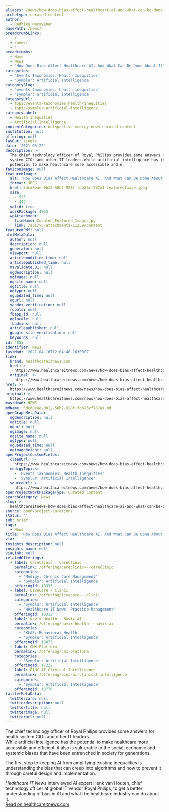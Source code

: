 ```yaml
---
aliases: /news/how-does-bias-affect-healthcare-ai-and-what-can-be-done-about-it
archetype: curated-content
author:
  - Radhika Narayanan
basePath: /news/
breadcrumbLinks:
  - /
  - /news/
  - ''
breadcrumbs:
  - Home
  - News
  - 'How Does Bias Affect Healthcare AI, And What Can Be Done About It?'
categories:
  - 'Events Taxonomies: Health Inequities'
  - 'Symplur: Artificial Intelligence'
categorySlug:
  - 'events taxonomies: health inequities'
  - 'symplur: artificial intelligence'
categoryUrl:
  - topic/events-taxonomies-health-inequities
  - topic/symplur-artificial-intelligence
categoryLabel:
  - Health Inequities
  - Artificial Intelligence
contentCategories: netspective-medigy-news-curated-content
institution: null
offering: null
layOut: single
date: '2021-03-22'
description: >-
  The chief technology officer of Royal Philips provides some answers for health
  system CIOs and other IT leaders.While artificial intelligence has the
  potential to make healthcare more accessible and e
favIconImage: null
featuredImage:
  alt: 'How Does Bias Affect Healthcare AI, And What Can Be Done About It?'
  format: JPEG
  href: 5dcd8eae-0b12-58b7-928f-fdb75cf767a1-featuredImage.jpeg
  size:
    - 523
    - 449
  valid: true
  workPackage: 4855
  wpAttachment:
    fileName: Curated_Featured_Image.jpg
    link: /api/v3/attachments/11259/content
featuredPdf: null
htmlMetaData:
  author: null
  description: null
  generator: null
  viewport: null
  articlemodified_time: null
  articlepublished_time: null
  msvalidate.01: null
  ogdescription: null
  ogimage: null
  ogsite_name: null
  ogtitle: null
  ogtype: null
  ogupdated_time: null
  ogurl: null
  yandex-verification: null
  robots: null
  fbapp_id: null
  oglocale: null
  fbadmins: null
  articlepublisher: null
  google-site-verification: null
  keywords: null
id: 4855
identifier: News
lastMod: '2021-04-16T12:04:40.163000Z'
link:
  brand: healthcareitnews.com
  href: >-
    https://www.healthcareitnews.com/news/how-does-bias-affect-healthcare-ai-and-what-can-be-done-about-it
  original: >-
    https://www.healthcareitnews.com/news/how-does-bias-affect-healthcare-ai-and-what-can-be-done-about-it
href: >-
  https://www.healthcareitnews.com/news/how-does-bias-affect-healthcare-ai-and-what-can-be-done-about-it
original: >-
  https://www.healthcareitnews.com/news/how-does-bias-affect-healthcare-ai-and-what-can-be-done-about-it
mastHead: NEWS
mdName: 5dcd8eae-0b12-58b7-928f-fdb75cf767a1.md
openGraphMetaData:
  ogdescription: null
  ogtitle: null
  ogurl: null
  ogimage: null
  ogsite_name: null
  ogtype: null
  ogupdated_time: null
  ogimageheight: null
openProjectCustomFields:
  cleanUrl: >-
    https://www.healthcareitnews.com/news/how-does-bias-affect-healthcare-ai-and-what-can-be-done-about-it
  medigyTopics:
    - 'Events Taxonomies: Health Inequities'
    - 'Symplur: Artificial Intelligence'
  sourceUrl: >-
    https://www.healthcareitnews.com/news/how-does-bias-affect-healthcare-ai-and-what-can-be-done-about-it
openProjectWorkPackageType: Curated Content
searchCategory: News
slug: >-
  healthcareitnews-how-does-bias-affect-healthcare-ai-and-what-can-be-done-about-it
source: open-project-curations
status: ''
sub: brief
tags:
  - News
title: 'How Does Bias Affect Healthcare AI, And What Can Be Done About It?'
via: ' '
insights_description: null
insights_name: null
viaLink: null
relatedOfferings:
  - label: CareClinic - CareClinic
    permalink: /offering/careclinic---careclinic
    categories:
      - 'Medigy: Chronic Care Management'
      - 'Symplur: Artificial Intelligence'
    offeringId: 18333
  - label: LiveCare - Clinii
    permalink: /offering/livecare---clinii
    categories:
      - 'Symplur: Artificial Intelligence'
      - 'Healthcare IT News: Practice Management'
    offeringId: 18312
  - label: Navix Health - Navix AI
    permalink: /offering/navix-health---navix-ai
    categories:
      - 'KLAS: Behavioral Health'
      - 'Symplur: Artificial Intelligence'
    offeringId: 18073
  - label: CMX Platform
    permalink: /offering/cmx-platform
    categories:
      - 'Symplur: Artificial Intelligence'
    offeringId: 17222
  - label: PINC AI Clinical Intelligence
    permalink: /offering/pinc-ai-clinical-intelligence
    categories:
      - 'Symplur: Artificial Intelligence'
    offeringId: 13776
twitterMetaData:
  twittercard: null
  twitterdescription: null
  twittertitle: null
  twitterimage: null
  twitterurl: null
---
```

<p>The chief technology officer of Royal Philips provides some answers for health system CIOs and other IT leaders.<br>While artificial intelligence has the potential to make healthcare more accessible and efficient, it also is vulnerable to the social, economic and systemic biases that have been entrenched in society for generations.</p><p>The first step to keeping AI from amplifying existing inequalities is understanding the bias that can creep into algorithms and how to prevent it through careful design and implementation.</p><p><i>Healthcare IT News</i> interviewed AI expert Henk van Houten, chief technology officer at global IT vendor Royal Philips, to get a better understanding of bias in AI and what the healthcare industry can do about it.<br><a href="https://www.healthcareitnews.com/news/how-does-bias-affect-healthcare-ai-and-what-can-be-done-about-it">Read on healthcareitnews.com</a></p>